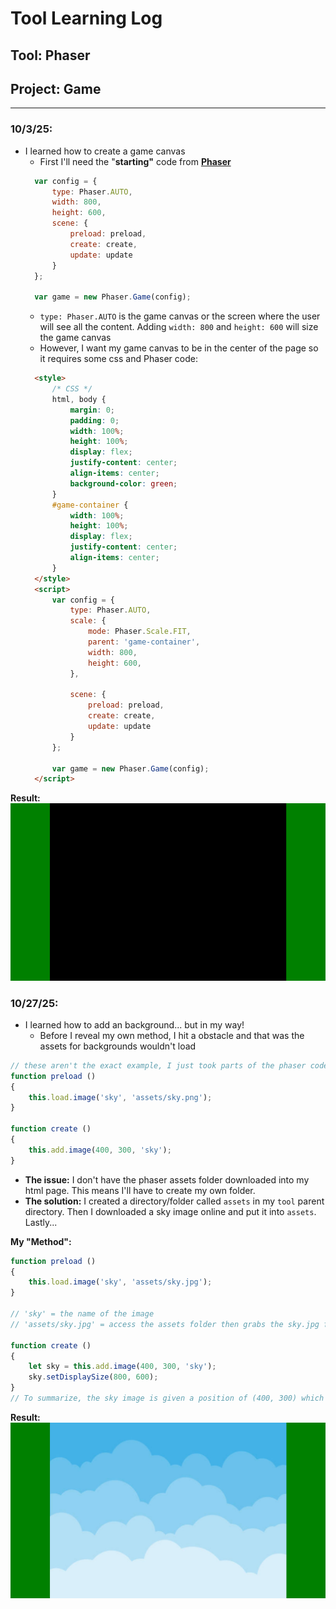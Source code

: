 # Tool Learning Log

## Tool: **Phaser**

## Project: **Game**

---

### 10/3/25:
* I learned how to create a game canvas
  * First I'll need the "**starting"** code from [**Phaser**](https://phaser.io/tutorials/making-your-first-phaser-3-game/part1#:~:text=var%20config%20%3D%20%7B%0A%20%20%20%20type%3A%20Phaser.AUTO%2C%0A%20%20%20%20width%3A%20800%2C%0A%20%20%20%20height%3A%20600%2C%0A%20%20%20%20scene%3A%20%7B%0A%20%20%20%20%20%20%20%20preload%3A%20preload%2C%0A%20%20%20%20%20%20%20%20create%3A%20create%2C%0A%20%20%20%20%20%20%20%20update%3A%20update%0A%20%20%20%20%7D%0A%7D%3B%0A%0Avar%20game%20%3D%20new%20Phaser.Game(config)%3B)
  ``` js
    var config = {
        type: Phaser.AUTO,
        width: 800,
        height: 600,
        scene: {
            preload: preload,
            create: create,
            update: update
        }
    };

    var game = new Phaser.Game(config);
  ```
  * `type: Phaser.AUTO` is the game canvas or the screen where the user will see all the content. Adding `width: 800` and `height: 600` will size the game canvas
  * However, I want my game canvas to be in the center of the page so it requires some css and Phaser code:
  ``` html
    <style>
        /* CSS */
        html, body {
            margin: 0;
            padding: 0;
            width: 100%;
            height: 100%;
            display: flex;
            justify-content: center;
            align-items: center;
            background-color: green;
        }
        #game-container {
            width: 100%;
            height: 100%;
            display: flex;
            justify-content: center;
            align-items: center;
        }
    </style>
    <script>
        var config = {
            type: Phaser.AUTO,
            scale: {
                mode: Phaser.Scale.FIT,
                parent: 'game-container',
                width: 800,
                height: 600,
            },

            scene: {
                preload: preload,
                create: create,
                update: update
            }
        };

        var game = new Phaser.Game(config);
    </script>
  ```
**Result:**
![canvas](ss/ll1.jpg)


### 10/27/25:
* I learned how to add an background... but in my way!
  * Before I reveal my own method, I hit a obstacle and that was the assets for backgrounds wouldn't load
``` js
// these aren't the exact example, I just took parts of the phaser code to use as example.
function preload ()
{
    this.load.image('sky', 'assets/sky.png');
}

function create ()
{
    this.add.image(400, 300, 'sky');
}
```
* **The issue:** I don't have the phaser assets folder downloaded into my html page. This means I'll have to create my own folder.
* **The solution:** I created a directory/folder called `assets` in my `tool` parent directory. Then I downloaded a sky image online and put it into `assets`. Lastly...

**My "Method":**
``` js
function preload ()
{
    this.load.image('sky', 'assets/sky.jpg');
}

// 'sky' = the name of the image
// 'assets/sky.jpg' = access the assets folder then grabs the sky.jpg file

function create ()
{
    let sky = this.add.image(400, 300, 'sky');
    sky.setDisplaySize(800, 600);
}
// To summarize, the sky image is given a position of (400, 300) which is the center of the canvas. Then it is given the same size of the canvas so it is the background.
```

**Result:**
![background](ss/ll2.jpg)



<!--
* Links you used today (websites, videos, etc)
* Things you tried, progress you made, etc
* Challenges, a-ha moments, etc
* Questions you still have
* What you're going to try next
-->
